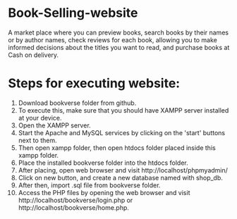 # Book-Selling-website
A market place where you can preview books, search books by their names or by author names, check reviews for each book, allowing you to make informed decisions about the titles you want to read, and purchase books at Cash on delivery.
# Steps for executing website:
1. Download bookverse folder from github.
2. To execute this, make sure that you should have XAMPP server installed at your device.
3. Open the XAMPP server.
4. Start the Apache and MySQL services by clicking on the 'start' buttons next to them.
5. Then open xampp folder, then open htdocs folder placed inside this xampp folder.
6. Place the installed bookverse folder into the htdocs folder.
7. After placing, open web browser and visit http://localhost/phpmyadmin/
8. Click on new button, and create a new database named with shop_db.
9. After then, import .sql file from bookverse folder.
10. Access the PHP files by opening the web browser and visit http://localhost/bookverse/login.php or http://localhost/bookverse/home.php.
